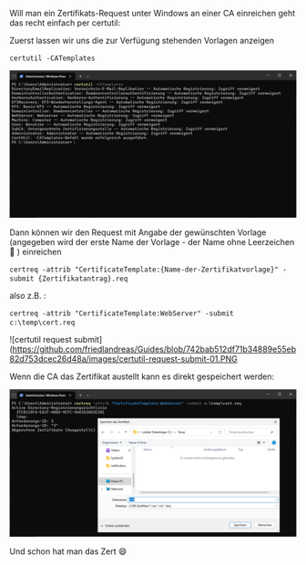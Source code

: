 
Will man ein Zertifikats-Request unter Windows an einer CA einreichen geht das recht einfach per certutil:

Zuerst lassen wir uns die zur Verfügung stehenden Vorlagen anzeigen

```console
certutil -CATemplates
```
![certutil catemplates](https://github.com/friedlandreas/Guides/blob/ebf28b564985653b73abdf9f10ed6c464f075543/images/certutil-catemplates.PNG)

Dann können wir den Request mit Angabe der gewünschten Vorlage (angegeben wird der erste Name der Vorlage - der Name ohne Leerzeichen 🙂 ) einreichen

```console
certreq -attrib "CertificateTemplate:{Name-der-Zertifikatvorlage}" -submit {Zertifikatantrag}.req
```

also z.B. :
```console
certreq -attrib "CertificateTemplate:WebServer" -submit c:\temp\cert.req
```

![certutil request submit](https://github.com/friedlandreas/Guides/blob/742bab512df71b34889e55eb82d753dcec26d48a/images/certutil-request-submit-01.PNG

Wenn die CA das Zertifikat austellt kann es direkt gespeichert werden:

![certutil request submit](https://github.com/friedlandreas/Guides/blob/ebf28b564985653b73abdf9f10ed6c464f075543/images/certutil-request-submit-02.PNG)

Und schon hat man das Zert 😄
